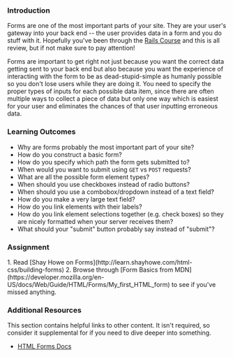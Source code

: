 ### Introduction

Forms are one of the most important parts of your site. They are your user's gateway into your back end -- the user provides data in a form and you do stuff with it.  Hopefully you've been through the [Rails Course](/ruby-on-rails) and this is all review, but if not make sure to pay attention!

Forms are important to get right not just because you want the correct data getting sent to your back end but also because you want the experience of interacting with the form to be as dead-stupid-simple as humanly possible so you don't lose users while they are doing it.  You need to specify the proper types of inputs for each possible data item, since there are often multiple ways to collect a piece of data but only one way which is easiest for your user and eliminates the chances of that user inputting erroneous data.

### Learning Outcomes

* Why are forms probably the most important part of your site?
* How do you construct a basic form?
* How do you specify which path the form gets submitted to?
* When would you want to submit using `GET` vs `POST` requests?
* What are all the possible form element types?
* When should you use checkboxes instead of radio buttons?
* When should you use a combobox/dropdown instead of a text field?
* How do you make a very large text field?
* How do you link elements with their labels?
* How do you link element selections together (e.g. check boxes) so they are nicely formatted when your server receives them?
* What should your "submit" button probably say instead of "submit"?

### Assignment

<div class="lesson-content__panel" markdown="1">
1. Read [Shay Howe on Forms](http://learn.shayhowe.com/html-css/building-forms)
2. Browse through [Form Basics from MDN](https://developer.mozilla.org/en-US/docs/Web/Guide/HTML/Forms/My_first_HTML_form) to see if you've missed anything.
</div>

### Additional Resources
This section contains helpful links to other content. It isn't required, so consider it supplemental for if you need to dive deeper into something.

* [HTML Forms Docs](http://www.w3schools.com/html/html_forms.asp)
